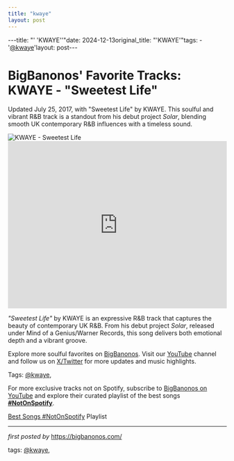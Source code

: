 ```yaml
---
title: "kwaye"
layout: post
---
```

---title: "' 'KWAYE''"date: 2024-12-13original_title: "'KWAYE'"tags:  - '[@kwaye](/tags/kwaye/)'layout: post---<!-- Post Title --><h1 >BigBanonos' Favorite Tracks: KWAYE - "Sweetest Life"</h1> <!-- Introductory Text --><p >Updated July 25, 2017, with "Sweetest Life" by KWAYE. This soulful and vibrant R&B track is a standout from his debut project <em>Solar</em>, blending smooth UK contemporary R&B influences with a timeless sound.</p> <!-- Featured Image --><div > <img src="https://magazine-resources.tidal.com/uploads/2018/08/Kwaye.jpg" alt="KWAYE - Sweetest Life" /></div> <!-- YouTube Video Embed --><div > <iframe width="100%" height="385" src="https://www.youtube.com/embed/Oje0Z4SNLzk" title="KWAYE - Sweetest Life [Official Music Video]" frameborder="0" allow="accelerometer; autoplay; clipboard-write; encrypted-media; gyroscope; picture-in-picture; web-share" referrerpolicy="strict-origin-when-cross-origin" allowfullscreen></iframe></div> <!-- Song Information --><div > <p><em>"Sweetest Life"</em> by KWAYE is an expressive R&B track that captures the beauty of contemporary UK R&B. From his debut project <em>Solar</em>, released under Mind of a Genius/Warner Records, this song delivers both emotional depth and a vibrant groove.</p></div> <!-- Footer Links --><div > <p>Explore more soulful favorites on <a href="https://bigbanonos.com/" target="_blank">BigBanonos</a>. Visit our <a href="https://www.youtube.com/[@BigBanonos](/tags/BigBanonos/)" target="_blank">YouTube</a> channel and follow us on <a href="https://x.com/bigbanonos" target="_blank">X/Twitter</a> for more updates and music highlights.</p></div> <!-- Tags --><p >Tags: [@kwaye](/tags/kwaye/),</p><!--Subscribe and Playlist Links--><div>    <p>For more exclusive tracks not on Spotify, subscribe to <a href="https://www.youtube.com/[@BigBanonos](/tags/BigBanonos/)" target="_blank">BigBanonos on YouTube</a> and explore their curated playlist of the best songs <strong>[#NotOnSpotify](/tags/NotOnSpotify/)</strong>.</p>    <p><a href="https://www.youtube.com/playlist?list=PLtuNtuTatqI0kFahUCbtbfenC_ET5O_tr" target="_blank">Best Songs [#NotOnSpotify](/tags/NotOnSpotify/) Playlist<br /></a></p></div><hr /><p><em>first posted by</em> <a href="https://bigbanonos.com/" rel="noopener" target="_new">https://bigbanonos.com/</a></p><p>tags: [@kwaye](/tags/kwaye/),</p>